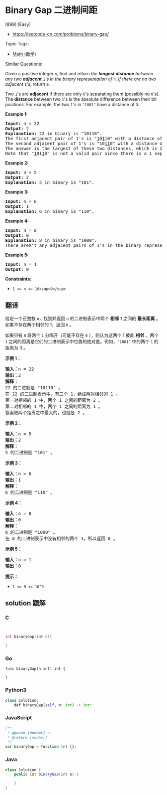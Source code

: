 # Binary Gap 二进制间距

[899] [Easy]

- https://leetcode-cn.com/problems/binary-gap/

Topic Tags:

- [Math (数学)](https://leetcode-cn.com/tag/math/)

Similar Questions:

Given a positive integer `n`, find and return _the **longest distance** between any two **adjacent**_ `1`_'s in the binary representation of_ `n`_. If there are no two adjacent_ `1`_'s, return_ `0`_._

Two `1`'s are **adjacent** if there are only `0`'s separating them (possibly no `0`'s). The **distance** between two `1`'s is the absolute difference between their bit positions. For example, the two `1`'s in `"1001"` have a distance of 3.

**Example 1:**

<pre><strong>Input:</strong> n = 22
<strong>Output:</strong> 2
<strong>Explanation:</strong> 22 in binary is "10110".
The first adjacent pair of 1's is "<u>1</u>0<u>1</u>10" with a distance of 2.
The second adjacent pair of 1's is "10<u>11</u>0" with a distance of 1.
The answer is the largest of these two distances, which is 2.
Note that "<u>1</u>01<u>1</u>0" is not a valid pair since there is a 1 separating the two 1's underlined.
</pre>

**Example 2:**

<pre><strong>Input:</strong> n = 5
<strong>Output:</strong> 2
<strong>Explanation:</strong> 5 in binary is "101".
</pre>

**Example 3:**

<pre><strong>Input:</strong> n = 6
<strong>Output:</strong> 1
<strong>Explanation:</strong> 6 in binary is "110".
</pre>

**Example 4:**

<pre><strong>Input:</strong> n = 8
<strong>Output:</strong> 0
<strong>Explanation:</strong> 8 in binary is "1000".
There aren't any adjacent pairs of 1's in the binary representation of 8, so we return 0.
</pre>

**Example 5:**

<pre><strong>Input:</strong> n = 1
<strong>Output:</strong> 0
</pre>

**Constraints:**

- `1 <= n <= 10<sup>9</sup>`

## 翻译

给定一个正整数 `n`，找到并返回 `n` 的二进制表示中两个 **相邻** 1 之间的 **最长距离** 。如果不存在两个相邻的 1，返回 `0` 。

如果只有 `0` 将两个 `1` 分隔开（可能不存在 `0` ），则认为这两个 1 彼此 **相邻** 。两个 `1` 之间的距离是它们的二进制表示中位置的绝对差。例如，`"1001"` 中的两个 `1` 的距离为 3 。

**示例 1：**

<pre><strong>输入：</strong>n = 22
<strong>输出：</strong>2
<strong>解释：</strong>
22 的二进制是 "10110" 。
在 22 的二进制表示中，有三个 1，组成两对相邻的 1 。
第一对相邻的 1 中，两个 1 之间的距离为 2 。
第二对相邻的 1 中，两个 1 之间的距离为 1 。
答案取两个距离之中最大的，也就是 2 。
</pre>

**示例 2：**

<pre><strong>输入：</strong>n = 5
<strong>输出：</strong>2
<strong>解释：</strong>
5 的二进制是 "101" 。
</pre>

**示例 3：**

<pre><strong>输入：</strong>n = 6
<strong>输出：</strong>1
<strong>解释：</strong>
6 的二进制是 "110" 。
</pre>

**示例 4：**

<pre><strong>输入：</strong>n = 8
<strong>输出：</strong>0
<strong>解释：</strong>
8 的二进制是 "1000" 。
在 8 的二进制表示中没有相邻的两个 1，所以返回 0 。
</pre>

**示例 5：**

<pre><strong>输入：</strong>n = 1
<strong>输出：</strong>0
</pre>

**提示：**

- `1 <= N <= 10^9`

## solution 题解

### C

```c


int binaryGap(int n){

}
```

### Go

```golang
func binaryGap(n int) int {

}
```

### Python3

```python
class Solution:
    def binaryGap(self, n: int) -> int:
```

### JavaScript

```javascript
/**
 * @param {number} n
 * @return {number}
 */
var binaryGap = function (n) {};
```

### Java

```java
class Solution {
    public int binaryGap(int n) {

    }
}
```
